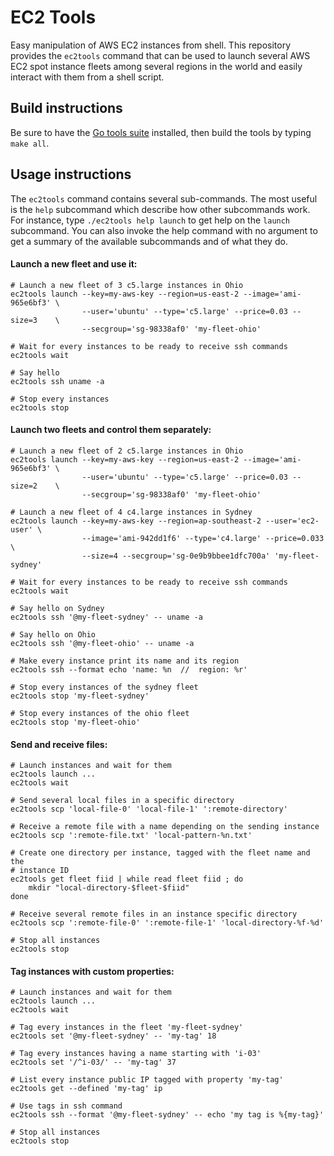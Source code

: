 EC2 Tools
=========

Easy manipulation of AWS EC2 instances from shell.
This repository provides the `ec2tools` command that can be used to launch
several AWS EC2 spot instance fleets among several regions in the world and
easily interact with them from a shell script.

Build instructions
------------------

Be sure to have the [Go tools suite](https://golang.org/dl/) installed, then
build the tools by typing `make all`.

Usage instructions
------------------

The `ec2tools` command contains several sub-commands. The most useful is the
`help` subcommand which describe how other subcommands work. For instance,
type `./ec2tools help launch` to get help on the `launch` subcommand. You can
also invoke the help command with no argument to get a summary of the available
subcommands and of what they do.

#### Launch a new fleet and use it:
```
# Launch a new fleet of 3 c5.large instances in Ohio
ec2tools launch --key=my-aws-key --region=us-east-2 --image='ami-965e6bf3' \
                --user='ubuntu' --type='c5.large' --price=0.03 --size=3    \
                --secgroup='sg-98338af0' 'my-fleet-ohio'

# Wait for every instances to be ready to receive ssh commands
ec2tools wait

# Say hello
ec2tools ssh uname -a

# Stop every instances
ec2tools stop
```

#### Launch two fleets and control them separately:
```
# Launch a new fleet of 2 c5.large instances in Ohio
ec2tools launch --key=my-aws-key --region=us-east-2 --image='ami-965e6bf3' \
                --user='ubuntu' --type='c5.large' --price=0.03 --size=2    \
                --secgroup='sg-98338af0' 'my-fleet-ohio'

# Launch a new fleet of 4 c4.large instances in Sydney
ec2tools launch --key=my-aws-key --region=ap-southeast-2 --user='ec2-user' \
                --image='ami-942dd1f6' --type='c4.large' --price=0.033     \
                --size=4 --secgroup='sg-0e9b9bbee1dfc700a' 'my-fleet-sydney'

# Wait for every instances to be ready to receive ssh commands
ec2tools wait

# Say hello on Sydney
ec2tools ssh '@my-fleet-sydney' -- uname -a

# Say hello on Ohio
ec2tools ssh '@my-fleet-ohio' -- uname -a

# Make every instance print its name and its region
ec2tools ssh --format echo 'name: %n  //  region: %r'

# Stop every instances of the sydney fleet
ec2tools stop 'my-fleet-sydney'

# Stop every instances of the ohio fleet
ec2tools stop 'my-fleet-ohio'
```

#### Send and receive files:
```
# Launch instances and wait for them
ec2tools launch ...
ec2tools wait

# Send several local files in a specific directory
ec2tools scp 'local-file-0' 'local-file-1' ':remote-directory'

# Receive a remote file with a name depending on the sending instance
ec2tools scp ':remote-file.txt' 'local-pattern-%n.txt'

# Create one directory per instance, tagged with the fleet name and the
# instance ID
ec2tools get fleet fiid | while read fleet fiid ; do
    mkdir "local-directory-$fleet-$fiid"
done

# Receive several remote files in an instance specific directory
ec2tools scp ':remote-file-0' ':remote-file-1' 'local-directory-%f-%d'

# Stop all instances
ec2tools stop
```

#### Tag instances with custom properties:
```
# Launch instances and wait for them
ec2tools launch ...
ec2tools wait

# Tag every instances in the fleet 'my-fleet-sydney'
ec2tools set '@my-fleet-sydney' -- 'my-tag' 18

# Tag every instances having a name starting with 'i-03'
ec2tools set '/^i-03/' -- 'my-tag' 37

# List every instance public IP tagged with property 'my-tag'
ec2tools get --defined 'my-tag' ip

# Use tags in ssh command
ec2tools ssh --format '@my-fleet-sydney' -- echo 'my tag is %{my-tag}'

# Stop all instances
ec2tools stop
```
